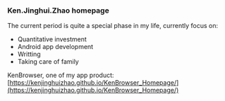 ### Ken.Jinghui.Zhao homepage

The current period is quite a special phase in my life, currently focus on:
- Quantitative investment
- Android app development
- Writting
- Taking care of family

KenBrowser, one of my app product: [https://kenjinghuizhao.github.io/KenBrowser_Homepage/](https://kenjinghuizhao.github.io/KenBrowser_Homepage/)
